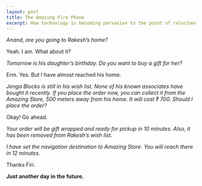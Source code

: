 ```yaml
---
layout: post
title: The Amazing Fire Phone
excerpt: How technology is becoming pervasive to the point of reluctanct acceptance.
---
```


*Anand, are you going to Rakesh’s home?*

Yeah. I am. What about it?

*Tomorrow is his daughter’s birthday. Do you want to buy a gift for her?*

Erm. Yes. But I have almost reached his home.

*Jenga Blocks is still in his wish list. None of his known associates have bought it recently. If you place the order now, you can collect it from the Amazing Store, 500 meters away from his home. It will cost ₹ 700. Should I place the order?*

Okay! Go ahead.

*Your order will be gift wrapped and ready for pickup in 10 minutes. Also, it has been removed from Rakesh’s wish list.*

*I have set the navigation destination to Amazing Store. You will reach there in 12 minutes.*

Thanks Firi.

**Just another day in the future.**
